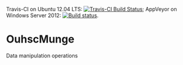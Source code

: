 <!-- rmarkdown v1 -->
Travis-CI on Ubuntu 12.04 LTS: [![Travis-CI Build Status](https://travis-ci.org/OuhscBbmc/OuhscMunge.png?branch=master)](https://travis-ci.org/OuhscBbmc/OuhscMunge);
AppVeyor on Windows Server 2012: [![Build status](https://ci.appveyor.com/api/projects/status/j74ml0yqlmve7oaw/branch/master?svg=true)](https://ci.appveyor.com/project/wibeasley/ouhscmunge/branch/master).

OuhscMunge
==========
Data manipulation operations
